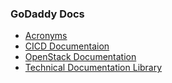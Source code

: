 ### GoDaddy Docs
- [Acronyms](https://godaddy-corp.atlassian.net/wiki/spaces/FOSPO/pages/34703220/GDA+GoDaddy+Acronyms#W)
- [CICD Documentaion](https://cicd.docs.im.int.godaddy.com/)
- [OpenStack Documentation](https://docs.openstack.int.gd3p.tools/)
- [Technical Documentation Library](https://tdl.gdcorp.tools/)
